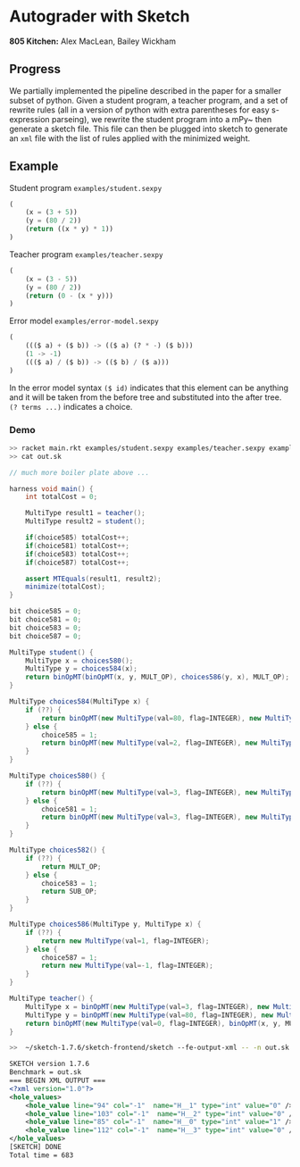# Autograder with Sketch
**805 Kitchen:** Alex MacLean, Bailey Wickham

## Progress

We partially implemented the pipeline described in the paper for a smaller subset of python. Given a student program, a teacher program, and a set of rewrite rules (all in a version of python with extra parentheses for easy s-expression parseing), we rewrite the student program into a mPy~ then generate a sketch file. This file can then be plugged into sketch to generate an `xml` file with the list of rules applied with the minimized weight.




## Example
Student program `examples/student.sexpy`
```py
(
    (x = (3 + 5))
    (y = (80 / 2))
    (return ((x * y) * 1))
)
```
Teacher program `examples/teacher.sexpy`
```py
(
    (x = (3 - 5))
    (y = (80 / 2))
    (return (0 - (x * y)))
)
```
Error model `examples/error-model.sexpy`
```py
(
    ((($ a) + ($ b)) -> (($ a) (? * -) ($ b)))
    (1 -> -1)
    ((($ a) / ($ b)) -> (($ b) / ($ a)))
)
```
In the error model syntax `($ id)` indicates that this element can be anything and it will be taken from the before tree and substituted into the after tree.
`(? terms ...)` indicates a choice.

### Demo
```bash
>> racket main.rkt examples/student.sexpy examples/teacher.sexpy examples/error-model.sexpy > out.sk
>> cat out.sk
```
```java
// much more boiler plate above ...

harness void main() {
    int totalCost = 0;

    MultiType result1 = teacher();
    MultiType result2 = student();

    if(choice585) totalCost++;
    if(choice581) totalCost++;
    if(choice583) totalCost++;
    if(choice587) totalCost++;

    assert MTEquals(result1, result2);
    minimize(totalCost);
}

bit choice585 = 0;
bit choice581 = 0;
bit choice583 = 0;
bit choice587 = 0;

MultiType student() {
    MultiType x = choices580();
    MultiType y = choices584(x);
    return binOpMT(binOpMT(x, y, MULT_OP), choices586(y, x), MULT_OP);
}

MultiType choices584(MultiType x) {
    if (??) {
        return binOpMT(new MultiType(val=80, flag=INTEGER), new MultiType(val=2, flag=INTEGER), DIV_OP);
    } else {
        choice585 = 1;
        return binOpMT(new MultiType(val=2, flag=INTEGER), new MultiType(val=80, flag=INTEGER), DIV_OP);
    }
}

MultiType choices580() {
    if (??) {
        return binOpMT(new MultiType(val=3, flag=INTEGER), new MultiType(val=5, flag=INTEGER), ADD_OP);
    } else {
        choice581 = 1;
        return binOpMT(new MultiType(val=3, flag=INTEGER), new MultiType(val=5, flag=INTEGER), choices582());
    }
}

MultiType choices582() {
    if (??) {
        return MULT_OP;
    } else {
        choice583 = 1;
        return SUB_OP;
    }
}

MultiType choices586(MultiType y, MultiType x) {
    if (??) {
        return new MultiType(val=1, flag=INTEGER);
    } else {
        choice587 = 1;
        return new MultiType(val=-1, flag=INTEGER);
    }
}

MultiType teacher() {
    MultiType x = binOpMT(new MultiType(val=3, flag=INTEGER), new MultiType(val=5, flag=INTEGER), SUB_OP);
    MultiType y = binOpMT(new MultiType(val=80, flag=INTEGER), new MultiType(val=2, flag=INTEGER), DIV_OP);
    return binOpMT(new MultiType(val=0, flag=INTEGER), binOpMT(x, y, MULT_OP), SUB_OP);
}
```
```bash
>>  ~/sketch-1.7.6/sketch-frontend/sketch --fe-output-xml -- -n out.sk
```
```xml
SKETCH version 1.7.6
Benchmark = out.sk
=== BEGIN XML OUTPUT ===
<?xml version="1.0"?>
<hole_values>
    <hole_value line="94" col="-1"  name="H__1" type="int" value="0" />
    <hole_value line="103" col="-1"  name="H__2" type="int" value="0" />
    <hole_value line="85" col="-1"  name="H__0" type="int" value="1" />
    <hole_value line="112" col="-1"  name="H__3" type="int" value="0" />
</hole_values>
[SKETCH] DONE
Total time = 683
```
